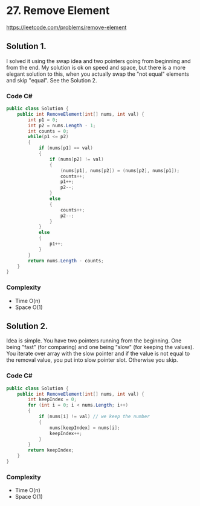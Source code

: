 # 27. Remove Element

https://leetcode.com/problems/remove-element

## Solution 1.

I solved it using the swap idea and two pointers going from beginning and from the end. 
My solution is ok on speed and space, but there is a more elegant solution to this, when you actually swap the "not equal" elements and skip "equal". See the Solution 2.

### Code C#

```csharp
public class Solution {
    public int RemoveElement(int[] nums, int val) {
        int p1 = 0;
        int p2 = nums.Length - 1;
        int counts = 0;
        while(p1 <= p2)
        {
            if (nums[p1] == val)
            {
                if (nums[p2] != val)
                {
                    (nums[p1], nums[p2]) = (nums[p2], nums[p1]);
                    counts++;
                    p1++;
                    p2--;
                }
                else
                {
                    counts++;
                    p2--;
                }
            }
            else
            {
                p1++;
            }
        }
        return nums.Length - counts;
    }
}
```

### Complexity

- Time O(n)
- Space O(1)

## Solution 2.

Idea is simple. You have two pointers running from the beginning. One being "fast" (for comparing) and one being "slow" (for keeping the values). You iterate over array with the slow pointer and if the value is not equal to the removal value, you put into slow pointer slot. Otherwise you skip.

### Code C#

```csharp
public class Solution {
    public int RemoveElement(int[] nums, int val) {
        int keepIndex = 0;
        for (int i = 0; i < nums.Length; i++)
        {
            if (nums[i] != val) // we keep the number
            {
                nums[keepIndex] = nums[i];
                keepIndex++;
            }
        }
        return keepIndex;
    }
}
```

### Complexity

- Time O(n)
- Space O(1)